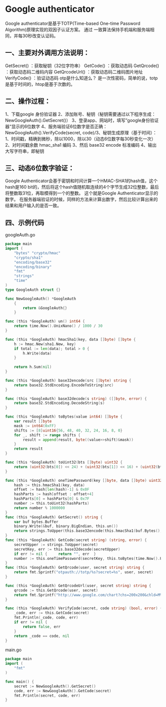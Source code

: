 # 				Google authenticator

Google authenticator是基于TOTP(Time-based One-time Password Algorithm)原理实现的双因子认证方案。
通过 一致算法保持手机端和服务端相同，并每30秒改变认证码。

## 一、主要对外调用方法说明：

GetSecret() ：获取秘钥（32位字符串）
GetCode() ：获取动态码
GetQrcode() ：获取动态码二维码内容
GetQrcodeUrl() ：获取动态码二维码图片地址
VerifyCode() ：验证动态码
otp是什么知道么？  是一次性密码，简单的说，totp是基于时间的，htop是基于次数的。

## 二、操作过程：

1、下载google 身份验证器
2、添加账号、秘钥（秘钥需要通过以下程序生成：NewGoogleAuth().GetSecret()）
3、登录app、网站时，填写”google身份验证器“显示的6位数字
4、服务端验证6位数字是否正确：NewGoogleAuth().VerifyCode(secret, code)/3、秘钥生成原理（基于时间）：
1、时间戳，精确到微秒，除以1000，除以30（动态6位数字每30秒变化一次）
2、对时间戳余数 hmac_sha1 编码
3、然后 base32 encode 标准编码
4、输出大写字符串，即秘钥

## 三、动态6位数字验证：

Google Authenticator会基于密钥和时间计算一个HMAC-SHA1的hash值，这个hash是160 bit的，然后将这个hash值随机取连续的4个字节生成32位整数，最后将整数取31位，再取模得到一个的整数。
这个就是Google Authenticator显示的数字。
在服务器端验证的时候，同样的方法来计算出数字，然后比较计算出来的结果和用户输入的是否一致。

## 四、示例代码

googleAuth.go

```go
package main 
import (	
    "bytes"	"crypto/hmac"	
    "crypto/sha1"	
    "encoding/base32"	
    "encoding/binary"	
    "fmt"	
    "strings"	
    "time"
) 
type GoogleAuth struct {} 

func NewGoogleAuth() *GoogleAuth 
	{	
        return &GoogleAuth{}
    } 

func (this *GoogleAuth) un() int64 {
    return time.Now().UnixNano() / 1000 / 30
} 

func (this *GoogleAuth) hmacSha1(key, data []byte) []byte {
    h := hmac.New(sha1.New, key)	
    if total := len(data); total > 0 {
        h.Write(data)	
    }
    
    return h.Sum(nil)
} 

func (this *GoogleAuth) base32encode(src []byte) string {
    return base32.StdEncoding.EncodeToString(src)
} 

func (this *GoogleAuth) base32decode(s string) ([]byte, error) {
    return base32.StdEncoding.DecodeString(s)
}

func (this *GoogleAuth) toBytes(value int64) []byte {
    var result []byte	
    mask := int64(0xFF)	
    shifts := [8]uint16{56, 48, 40, 32, 24, 16, 8, 0}	
    for _, shift := range shifts {
        result = append(result, byte((value>>shift)&mask))	
    }	
    return result
} 

func (this *GoogleAuth) toUint32(bts []byte) uint32 {
    return (uint32(bts[0]) << 24) + (uint32(bts[1]) << 16) + (uint32(bts[2]) << 8) + uint32(bts[3])
} 

func (this *GoogleAuth) oneTimePassword(key []byte, data []byte) uint32 {
    hash := this.hmacSha1(key, data)	
    offset := hash[len(hash)-1] & 0x0F	
    hashParts := hash[offset : offset+4]	
    hashParts[0] = hashParts[0] & 0x7F	
    number := this.toUint32(hashParts)	
    return number % 1000000
} 
func (this *GoogleAuth) GetSecret() string {
    var buf bytes.Buffer	
    binary.Write(&buf, binary.BigEndian, this.un())	
    return strings.ToUpper(this.base32encode(this.hmacSha1(buf.Bytes(), nil)))
} 
func (this *GoogleAuth) GetCode(secret string) (string, error) {
    secretUpper := strings.ToUpper(secret)	
    secretKey, err := this.base32decode(secretUpper)	
    if err != nil {		return "", err	}	
    number := this.oneTimePassword(secretKey, this.toBytes(time.Now().Unix()/30))			return fmt.Sprintf("%06d", number), nil
} 
func (this *GoogleAuth) GetQrcode(user, secret string) string {	
    return fmt.Sprintf("otpauth://totp/%s?secret=%s", user, secret)
} 

func (this *GoogleAuth) GetQrcodeUrl(user, secret string) string {	
    qrcode := this.GetQrcode(user, secret)	
    return fmt.Sprintf("http://www.google.com/chart?chs=200x200&chld=M%%7C0&cht=qr&chl=%s", qrcode)
} 

func (this *GoogleAuth) VerifyCode(secret, code string) (bool, error) {
    _code, err := this.GetCode(secret)	
    fmt.Println(_code, code, err)	
    if err != nil {		
        return false, err	
    }	
    return _code == code, nil
}
```

main.go

```go
package main 
import (	
    "fmt"
) 

func main() {	
    secret := NewGoogleAuth().GetSecret() 	
    code, err := NewGoogleAuth().GetCode(secret) 	
    fmt.Println(secret, code, err)
}
```

 